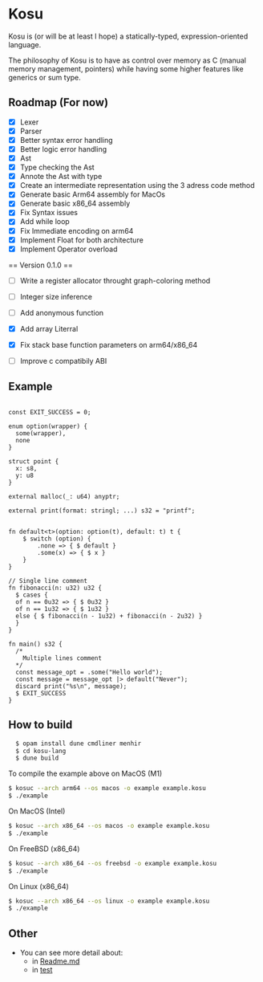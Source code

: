 # Kosu

Kosu is (or will be at least I hope) a statically-typed, expression-oriented language.

The philosophy of Kosu is to have as control over memory as C (manual memory management, pointers) while having some higher features like generics or sum type.

## Roadmap (For now)
- [x] Lexer
- [x] Parser
- [x] Better syntax error handling
- [x] Better logic error handling
- [x] Ast
- [x] Type checking the Ast
- [x] Annote the Ast with type
- [x] Create an intermediate representation using the 3 adress code method 
- [x] Generate basic Arm64 assembly for MacOs
- [x] Generate basic x86_64 assembly
- [x] Fix Syntax issues
- [x] Add while loop
- [x] Fix Immediate encoding on arm64
- [x] Implement Float for both architecture
- [x] Implement Operator overload

== Version 0.1.0 == 

- [ ] Write a register allocator throught graph-coloring method
- [ ] Integer size inference
- [ ] Add anonymous function
- [x] Add array Literral
- [x] Fix stack base function parameters on arm64/x86_64
- [ ] Improve c compatibily ABI



## Example
```

const EXIT_SUCCESS = 0;

enum option(wrapper) {
  some(wrapper),
  none
}

struct point { 
  x: s8,
  y: u8
}

external malloc(_: u64) anyptr;

external print(format: stringl; ...) s32 = "printf";


fn default<t>(option: option(t), default: t) t {
    $ switch (option) {
        .none => { $ default }
        .some(x) => { $ x }
    }
}

// Single line comment
fn fibonacci(n: u32) u32 {
  $ cases {
  of n == 0u32 => { $ 0u32 }
  of n == 1u32 => { $ 1u32 }
  else { $ fibonacci(n - 1u32) + fibonacci(n - 2u32) }
  }
}

fn main() s32 {
  /*
    Multiple lines comment
  */
  const message_opt = .some("Hello world");
  const message = message_opt |> default("Never");
  discard print("%s\n", message);
  $ EXIT_SUCCESS
}
```

## How to build 
```bash
  $ opam install dune cmdliner menhir
  $ cd kosu-lang
  $ dune build
```

To compile the example above on MacOS (M1)
```bash
$ kosuc --arch arm64 --os macos -o example example.kosu
$ ./example
```
On MacOS (Intel)
```bash
$ kosuc --arch x86_64 --os macos -o example example.kosu
$ ./example
```
On FreeBSD (x86_64)
```bash
$ kosuc --arch x86_64 --os freebsd -o example example.kosu
$ ./example
```
On Linux (x86_64)
```bash
$ kosuc --arch x86_64 --os linux -o example example.kosu
$ ./example
```

## Other
- You can see more detail about:
  - in [Readme.md](/doc/Readme.md)
  - in [test](test/files/)

